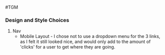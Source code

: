 #TGM

### Design and Style Choices
1. Nav
	* Mobile Layout - I chose not to use a dropdown menu for the 3 links, as I felt it still looked nice, and would only add to the amount of 'clicks' for a user to get where they are going.